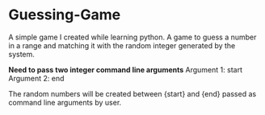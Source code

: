 # Guessing-Game
A simple game I created while learning python. A game to guess a number in a range and matching it with the random integer generated by the system.

**Need to pass two integer command line arguments**
Argument 1: start
Argument 2: end

The random numbers will be created between {start} and {end} passed as command line arguments by user.
